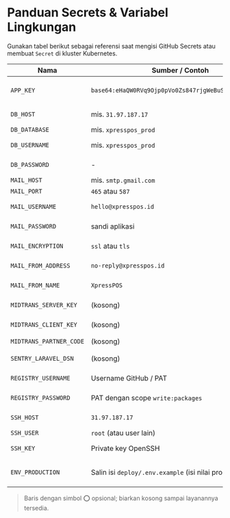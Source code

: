 # Panduan Secrets & Variabel Lingkungan

Gunakan tabel berikut sebagai referensi saat mengisi GitHub Secrets atau membuat `Secret` di kluster Kubernetes.

| Nama                    | Sumber / Contoh                         | Wajib | Keterangan |
|-------------------------|-----------------------------------------|:-----:|------------|
| `APP_KEY`               | `base64:eHaQW0RVq9Ojp0pVo0Zs847rjgWeBuS7t1l3q8wC6XQ=` | ✅ | Harus sama dengan `.env.production`. |
| `DB_HOST`               | mis. `31.97.187.17`                     | ✅ | Host MySQL produksi. |
| `DB_DATABASE`           | mis. `xpresspos_prod`                   | ✅ | Nama database. |
| `DB_USERNAME`           | mis. `xpresspos_prod`                   | ✅ | Username database. |
| `DB_PASSWORD`           | -                                       | ✅ | Password database. |
| `MAIL_HOST`             | mis. `smtp.gmail.com`                   | ✅ | Host SMTP. |
| `MAIL_PORT`             | `465` atau `587`                        | ✅ | Port SMTP. |
| `MAIL_USERNAME`         | `hello@xpresspos.id`                   | ✅ | Username/Email pengirim. |
| `MAIL_PASSWORD`         | sandi aplikasi                          | ✅ | Gunakan App Password. |
| `MAIL_ENCRYPTION`       | `ssl` atau `tls`                        | ✅ | Protokol enkripsi SMTP. |
| `MAIL_FROM_ADDRESS`     | `no-reply@xpresspos.id`                 | ✅ | Diisi kalau ingin override default. |
| `MAIL_FROM_NAME`        | `XpressPOS`                             | ✅ | Nama pengirim default. |
| `MIDTRANS_SERVER_KEY`   | (kosong)                                | ⭕️ | Isi saat integrasi Midtrans siap. |
| `MIDTRANS_CLIENT_KEY`   | (kosong)                                | ⭕️ | Isi saat integrasi Midtrans siap. |
| `MIDTRANS_PARTNER_CODE` | (kosong)                                | ⭕️ | Opsional. |
| `SENTRY_LARAVEL_DSN`    | (kosong)                                | ⭕️ | Isi bila memakai Sentry. |
| `REGISTRY_USERNAME`     | Username GitHub / PAT                   | ✅ | Untuk login ke GHCR. |
| `REGISTRY_PASSWORD`     | PAT dengan scope `write:packages`       | ✅ | Token akses GHCR. |
| `SSH_HOST`              | `31.97.187.17`                          | ✅ | Host VPS untuk deploy. |
| `SSH_USER`              | `root` (atau user lain)                 | ✅ | Username SSH. |
| `SSH_KEY`               | Private key OpenSSH                     | ✅ | Key yang punya akses ke server. |
| `ENV_PRODUCTION`        | Salin isi `deploy/.env.example` (isi nilai produksi) | ✅ | Digunakan untuk menulis `.env` di server. |

> Baris dengan simbol ⭕️ opsional; biarkan kosong sampai layanannya tersedia.

